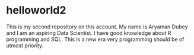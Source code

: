 # helloworld2
This is my second repository on this account.
My name is Aryaman Dubey and I am an aspiring Data Scientist.
I have good knowledge about R programming and SQL.
This is a new era very programming should be of utmost priority.
